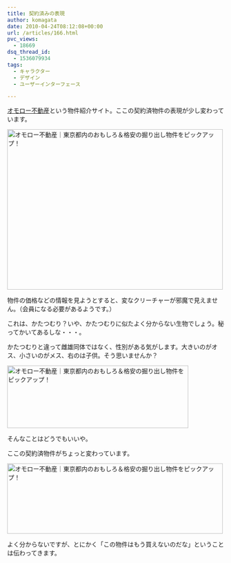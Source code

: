 ```yaml
---
title: 契約済みの表現
author: komagata
date: 2010-04-24T08:12:08+00:00
url: /articles/166.html
pvc_views:
  - 18669
dsq_thread_id:
  - 1536079934
tags:
  - キャラクター
  - デザイン
  - ユーザーインターフェース

---
```

[オモロー不動産][1]という物件紹介サイト。ここの契約済物件の表現が少し変わっています。


  <a href="http://omoro-fudosan.jp/"><img src="http://farm5.static.flickr.com/4029/4547710010_7225e3415e.jpg" width="500" height="372" alt="オモロー不動産｜東京都内のおもしろ＆格安の掘り出し物件をピックアップ！" /></a>


物件の価格などの情報を見ようとすると、変なクリーチャーが邪魔で見えません。（会員になる必要があるようです。）

これは、かたつむり？いや、かたつむりに似たよく分からない生物でしょう。秘ってかいてあるしな・・・。

かたつむりと違って雌雄同体ではなく、性別がある気がします。大きいのがオス、小さいのがメス、右のは子供。そう思いませんか？


  <a href="http://www.flickr.com/photos/komagata/4547730768/" title="オモロー不動産｜東京都内のおもしろ＆格安の掘り出し物件をピックアップ！ by komagata, on Flickr"><img src="http://farm5.static.flickr.com/4002/4547730768_e84efef404_o.png" width="420" height="145" alt="オモロー不動産｜東京都内のおもしろ＆格安の掘り出し物件をピックアップ！" /></a>


そんなことはどうでもいいや。

ここの契約済物件がちょっと変わっています。


  <a href="http://www.flickr.com/photos/komagata/4547074085/" title="オモロー不動産｜東京都内のおもしろ＆格安の掘り出し物件をピックアップ！ by komagata, on Flickr"><img src="http://farm5.static.flickr.com/4047/4547074085_b890c1b680.jpg" width="500" height="163" alt="オモロー不動産｜東京都内のおもしろ＆格安の掘り出し物件をピックアップ！" /></a>


よく分からないですが、とにかく「この物件はもう買えないのだな」ということは伝わってきます。

 [1]: http://omoro-fudosan.jp/
